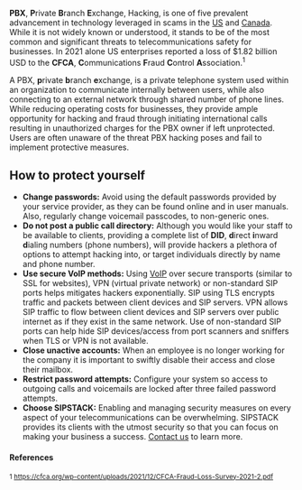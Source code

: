 **PBX**,  **P**rivate **B**ranch **E**xchange, Hacking, is one of five prevalent advancement in technology leveraged in scams in the [US]( https://www.sipstack.com/resources/blog/the-state-of-spam-calling-in-the-US) and [Canada](https://www.sipstack.com/resources/blog/the-state-of-spam-calling-in-canada). While it is not widely known or understood, it stands to be of the most common and significant threats to telecommunications safety for businesses. In 2021 alone US enterprises reported a loss of $1.82 billion USD to the **CFCA**, **C**ommunications **F**raud **C**ontrol **A**ssociation.<sup>1</sup>

A PBX, **p**rivate **b**ranch **e**xchange, is a private telephone system used within an organization to communicate internally between users, while also connecting to an external network through shared number of phone lines. While reducing operating costs for businesses, they provide ample opportunity for hacking and fraud through initiating international calls resulting in unauthorized charges for the PBX owner if left unprotected. Users are often unaware of the threat PBX hacking poses and fail to implement protective measures. 


## How to protect yourself 

-	**Change passwords:** Avoid using the default passwords provided by your service provider, as they can be found online and in user manuals. Also, regularly change voicemail passcodes, to non-generic ones. 
-	**Do not post a public call directory:** Although you would like your staff to be available to clients, providing a complete list of **DID**, **d**irect **i**nward **d**ialing numbers (phone numbers), will provide hackers a plethora of options to attempt hacking into, or target individuals directly by name and phone number. 
-	**Use secure VoIP methods:** Using [VoIP]( https://www.sipstack.com/resources/blog/voip-technology-explained) over secure transports (similar to SSL for websites), VPN (virtual private network) or non-standard SIP ports helps mitigates hackers exponentially. SIP using TLS encrypts traffic and packets between client devices and SIP servers.  VPN allows SIP traffic to flow between client devices and SIP servers over public internet as if they exist in the same network. Use of non-standard SIP ports can help hide SIP devices/access from port scanners and sniffers when TLS or VPN is not available.
-	**Close unactive accounts:** When an employee is no longer working for the company it is important to swiftly disable their access and close their mailbox.
-	**Restrict password attempts:** Configure your system so access to outgoing calls and voicemails are locked after three failed password attempts. 
-	**Choose SIPSTACK:** Enabling and managing security measures on every aspect of your telecommunications can be overwhelming. SIPSTACK provides its clients with the utmost security so that you can focus on making your business a success. [Contact us](https://www.sipstack.com/contact/us) to learn more.

#### References
<sup>1 <a href="https://cfca.org/wp-content/uploads/2021/12/CFCA-Fraud-Loss-Survey-2021-2.pdf" class="ss-reference" target="_blank">https://cfca.org/wp-content/uploads/2021/12/CFCA-Fraud-Loss-Survey-2021-2.pdf</a></sup>  
